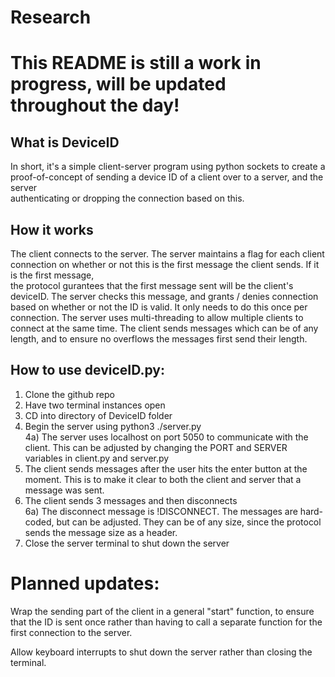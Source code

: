# Research
# This README is still a work in progress, will be updated throughout the day!

## What is DeviceID
In short, it's a simple client-server program using python sockets to create a proof-of-concept of sending a device ID of a client over to a server, and the server  
authenticating or dropping the connection based on this.

## How it works
The client connects to the server. The server maintains a flag for each client connection on whether or not this is the first message the client sends. If it is the first message,  
the protocol gurantees that the first message sent will be the client's deviceID. The server checks this message, and grants / denies connection based on whether
or not the ID is valid. It only needs to do this once per connection. The server uses multi-threading to allow multiple clients to connect at the same time. The client sends messages which can be of any length, and to ensure no overflows the messages first send their length. 


## How to use deviceID.py:

1) Clone the github repo
2) Have two terminal instances open
3) CD into directory of DeviceID folder
4) Begin the server using python3 ./server.py  
4a) The server uses localhost on port 5050 to communicate with the client. This can be adjusted by changing the PORT and SERVER variables in client.py and server.py
5) The client sends messages after the user hits the enter button at the moment. This is to make it clear to both the client and server that a message was sent.
6) The client sends 3 messages and then disconnects  
6a) The disconnect message is !DISCONNECT. The messages are hard-coded, but can be adjusted. They can be of any size, since the protocol sends the message size as a header.
7) Close the server terminal to shut down the server

# Planned updates:
Wrap the sending part of the client in a general "start" function, to ensure that the ID is sent once rather than having to call a separate function for the first connection to the server.

Allow keyboard interrupts to shut down the server rather than closing the terminal.

